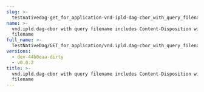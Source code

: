 ```yaml
---
slug: >-
  testnativedag-get_for_application-vnd-ipld-dag-cbor_with_query_filename_includes_content-disposition_with_custom_filename
name: >-
  vnd.ipld.dag-cbor with query filename includes Content-Disposition with custom
  filename
full_name: >-
  TestNativeDag/GET_for_application/vnd.ipld.dag-cbor_with_query_filename_includes_Content-Disposition_with_custom_filename
versions:
  - dev-44b0eaa-dirty
  - v0.0.2
title: >-
  vnd.ipld.dag-cbor with query filename includes Content-Disposition with custom
  filename
---
```


